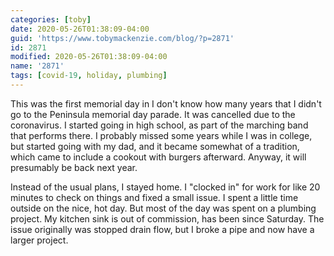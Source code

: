 ```yaml
---
categories: [toby]
date: 2020-05-26T01:38:09-04:00
guid: 'https://www.tobymackenzie.com/blog/?p=2871'
id: 2871
modified: 2020-05-26T01:38:09-04:00
name: '2871'
tags: [covid-19, holiday, plumbing]
---
```


This was the first memorial day in I don't know how many years that I didn't go to the Peninsula memorial day parade.  It was cancelled due to the coronavirus.<!--more-->  I started going in high school, as part of the marching band that performs there.  I probably missed some years while I was in college, but started going with my dad, and it became somewhat of a tradition, which came to include a cookout with burgers afterward.  Anyway, it will presumably be back next year.

Instead of the usual plans, I stayed home.  I "clocked in" for work for like 20 minutes to check on things and fixed a small issue.  I spent a little time outside on the nice, hot day.  But most of the day was spent on a plumbing project.  My kitchen sink is out of commission, has been since Saturday.  The issue originally was stopped drain flow, but I broke a pipe and now have a larger project.
